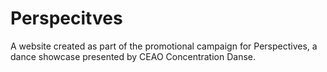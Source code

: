 # Perspecitves
A website created as part of the promotional campaign for Perspectives, a dance showcase presented by CEAO Concentration Danse.
